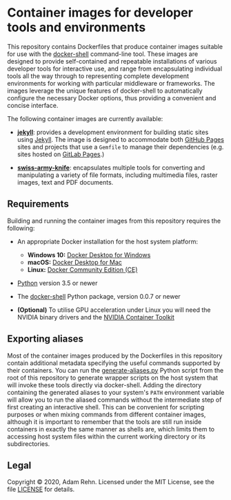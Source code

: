 Container images for developer tools and environments
=====================================================

This repository contains Dockerfiles that produce container images suitable for use with the [docker-shell](https://github.com/adamrehn/docker-shell) command-line tool. These images are designed to provide self-contained and repeatable installations of various developer tools for interactive use, and range from encapsulating individual tools all the way through to representing complete development environments for working with particular middleware or frameworks. The images leverage the unique features of docker-shell to automatically configure the necessary Docker options, thus providing a convenient and concise interface.

The following container images are currently available:

- [**jekyll**](./jekyll): provides a development environment for building static sites using [Jekyll](https://jekyllrb.com/). The image is designed to accommodate both [GitHub Pages](https://pages.github.com/) sites and projects that use a `Gemfile` to manage their dependencies (e.g. sites hosted on [GitLab Pages](https://about.gitlab.com/stages-devops-lifecycle/pages/).)

- [**swiss-army-knife**](./swiss-army-knife): encapsulates multiple tools for converting and manipulating a variety of file formats, including multimedia files, raster images, text and PDF documents.


## Requirements

Building and running the container images from this repository requires the following:

- An appropriate Docker installation for the host system platform:
    
    - **Windows 10:** [Docker Desktop for Windows](https://hub.docker.com/editions/community/docker-ce-desktop-windows)
    - **macOS:** [Docker Desktop for Mac](https://hub.docker.com/editions/community/docker-ce-desktop-mac)
    - **Linux:** [Docker Community Edition (CE)](https://docs.docker.com/engine/install/)
    

- [Python](https://www.python.org/) version 3.5 or newer

- The [docker-shell](https://github.com/adamrehn/docker-shell) Python package, version 0.0.7 or newer

- **(Optional)** To utilise GPU acceleration under Linux you will need the NVIDIA binary drivers and the [NVIDIA Container Toolkit](https://github.com/NVIDIA/nvidia-docker)


## Exporting aliases

Most of the container images produced by the Dockerfiles in this repository contain additional metadata specifying the useful commands supported by their containers. You can run the [generate-aliases.py](generate-aliases.py) Python script from the root of this repository to generate wrapper scripts on the host system that will invoke these tools directly via docker-shell. Adding the directory containing the generated aliases to your system's `PATH` environment variable will allow you to run the aliased commands without the intermediate step of first creating an interactive shell. This can be convenient for scripting purposes or when mixing commands from different container images, although it is important to remember that the tools are still run inside containers in exactly the same manner as shells are, which limits them to accessing host system files within the current working directory or its subdirectories.


## Legal

Copyright &copy; 2020, Adam Rehn. Licensed under the MIT License, see the file [LICENSE](./LICENSE) for details.
